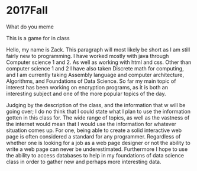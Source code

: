 # 2017Fall
What do you meme

This is a game for in class

Hello, my name is Zack.  This paragraph will most likely be short as I am still fairly new to programming. I have worked mostly with java through Computer science 1 and 2.  As well as working with html and css. Other than computer science 1 and 2 I have also taken Discrete math for computing, and I am currently taking Assembly language and computer architecture, Algorithms, and Foundations of Data Science. So far my main topic of interest has been working on encryption programs, as it is both an interesting subject and one of the more popular topics of the day.

Judging by the description of the class, and the information that w will be going over; I do no think that I could state what I plan to use the information gotten in this class for.  The wide range of topics, as well as the vastness of the internet would mean that I would use the information for whatever situation  comes up. For one, being able to create a solid interactive web page is often considered a standard for any programmer. Regardless of whether one is looking for a job as a web page designer or not the ability to write a web page can never be underestimated. Furthermore I hope to use the ability to access databases to help in my foundations of data science class in order to gather new and perhaps more interesting data. 
